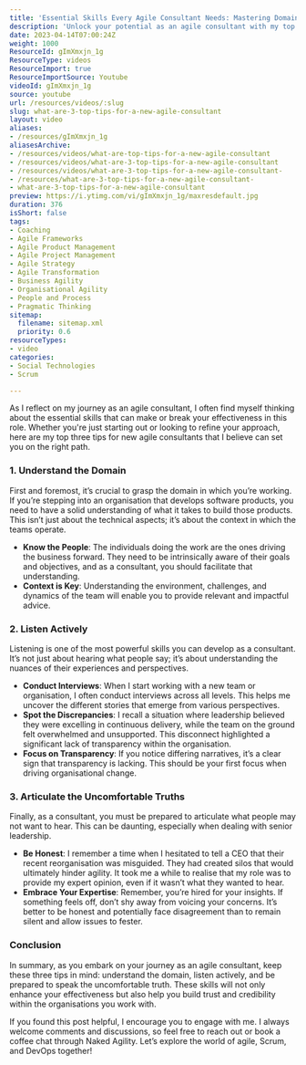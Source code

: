 ```yaml
---
title: 'Essential Skills Every Agile Consultant Needs: Mastering Domain Knowledge, Active Listening, and Honest Communication'
description: 'Unlock your potential as an agile consultant with my top three essential tips: understand your domain, listen actively, and speak the uncomfortable truths.'
date: 2023-04-14T07:00:24Z
weight: 1000
ResourceId: gImXmxjn_1g
ResourceType: videos
ResourceImport: true
ResourceImportSource: Youtube
videoId: gImXmxjn_1g
source: youtube
url: /resources/videos/:slug
slug: what-are-3-top-tips-for-a-new-agile-consultant
layout: video
aliases:
- /resources/gImXmxjn_1g
aliasesArchive:
- /resources/videos/what-are-top-tips-for-a-new-agile-consultant
- /resources/videos/what-are-3-top-tips-for-a-new-agile-consultant
- /resources/videos/what-are-3-top-tips-for-a-new-agile-consultant-
- /resources/what-are-3-top-tips-for-a-new-agile-consultant-
- what-are-3-top-tips-for-a-new-agile-consultant
preview: https://i.ytimg.com/vi/gImXmxjn_1g/maxresdefault.jpg
duration: 376
isShort: false
tags:
- Coaching
- Agile Frameworks
- Agile Product Management
- Agile Project Management
- Agile Strategy
- Agile Transformation
- Business Agility
- Organisational Agility
- People and Process
- Pragmatic Thinking
sitemap:
  filename: sitemap.xml
  priority: 0.6
resourceTypes:
- video
categories:
- Social Technologies
- Scrum

---
```

As I reflect on my journey as an agile consultant, I often find myself thinking about the essential skills that can make or break your effectiveness in this role. Whether you're just starting out or looking to refine your approach, here are my top three tips for new agile consultants that I believe can set you on the right path.

### 1. Understand the Domain

First and foremost, it’s crucial to grasp the domain in which you’re working. If you’re stepping into an organisation that develops software products, you need to have a solid understanding of what it takes to build those products. This isn’t just about the technical aspects; it’s about the context in which the teams operate. 

- **Know the People**: The individuals doing the work are the ones driving the business forward. They need to be intrinsically aware of their goals and objectives, and as a consultant, you should facilitate that understanding.
- **Context is Key**: Understanding the environment, challenges, and dynamics of the team will enable you to provide relevant and impactful advice. 

### 2. Listen Actively

Listening is one of the most powerful skills you can develop as a consultant. It’s not just about hearing what people say; it’s about understanding the nuances of their experiences and perspectives.

- **Conduct Interviews**: When I start working with a new team or organisation, I often conduct interviews across all levels. This helps me uncover the different stories that emerge from various perspectives.
- **Spot the Discrepancies**: I recall a situation where leadership believed they were excelling in continuous delivery, while the team on the ground felt overwhelmed and unsupported. This disconnect highlighted a significant lack of transparency within the organisation. 
- **Focus on Transparency**: If you notice differing narratives, it’s a clear sign that transparency is lacking. This should be your first focus when driving organisational change.

### 3. Articulate the Uncomfortable Truths

Finally, as a consultant, you must be prepared to articulate what people may not want to hear. This can be daunting, especially when dealing with senior leadership.

- **Be Honest**: I remember a time when I hesitated to tell a CEO that their recent reorganisation was misguided. They had created silos that would ultimately hinder agility. It took me a while to realise that my role was to provide my expert opinion, even if it wasn’t what they wanted to hear.
- **Embrace Your Expertise**: Remember, you’re hired for your insights. If something feels off, don’t shy away from voicing your concerns. It’s better to be honest and potentially face disagreement than to remain silent and allow issues to fester.

### Conclusion

In summary, as you embark on your journey as an agile consultant, keep these three tips in mind: understand the domain, listen actively, and be prepared to speak the uncomfortable truth. These skills will not only enhance your effectiveness but also help you build trust and credibility within the organisations you work with.

If you found this post helpful, I encourage you to engage with me. I always welcome comments and discussions, so feel free to reach out or book a coffee chat through Naked Agility. Let’s explore the world of agile, Scrum, and DevOps together!
